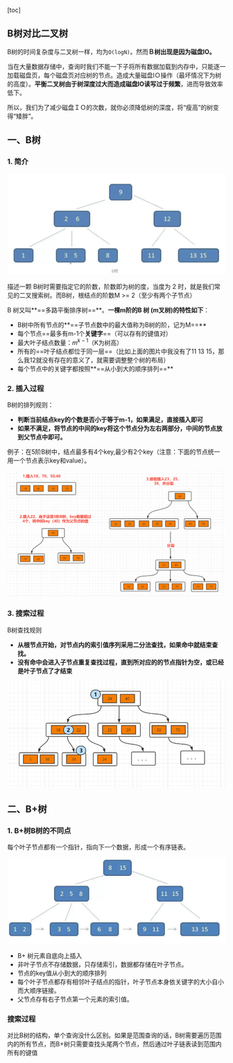 [toc]

## B树对比二叉树

B树的时间复杂度与二叉树一样，均为`O(logN)`。然而**Ｂ树出现是因为磁盘IO。**

当在大量数据存储中，查询时我们不能一下子将所有数据加载到内存中，只能逐一加载磁盘页，每个磁盘页对应树的节点。造成大量磁盘IＯ操作（最坏情况下为树的高度）。**平衡二叉树由于树深度过大而造成磁盘IO读写过于频繁**，进而导致效率低下。

所以，我们为了减少磁盘ＩＯ的次数，就你必须降低树的深度，将“瘦高”的树变得“矮胖”。



## 一、B树

### 1. 简介

![image-20210919215515152](images/image-20210919215515152.png)

描述一颗 B树时需要指定它的阶数，阶数即为树的度，当度为 2 时，就是我们常见的二叉搜索树。而B树，根结点的阶数M >= 2（至少有两个子节点）

B 树又叫**==多路平衡排序树==**。**一棵m阶的B 树 (m叉树)的特性如下**：

- B树中所有节点的**==子节点数中的最大值称为B树的阶，记为M==**
- 每个节点==最多有m-1个**关键字**==（可以存有的键值对）
- 最大叶子结点数量：$m^{k-1}$（K为树高）
- 所有的==叶子结点都位于同一层==（比如上面的图片中我没有了11 13 15，那么我12就没有存在的意义了，就需要调整整个树的布局）
- 每个节点中的关键字都按照**==从小到大的顺序排列==**



### 2. 插入过程

B树的排列规则：

- **判断当前结点key的个数是否小于等于m-1，如果满足，直接插入即可**
- **如果不满足，将节点的中间的key将这个节点分为左右两部分，中间的节点放到父节点中即可。**

例子：在5阶B树中，结点最多有4个key,最少有2个key（注意：下面的节点统一用一个节点表示key和value）。

![image-20210919224341266](images/image-20210919224341266.png)



### 3. 搜索过程

B树查找规则

- **从根节点开始，对节点内的索引值序列采用二分法查找，如果命中就结束查找。**
- **没有命中会进入子节点重复查找过程，直到所对应的的节点指针为空，或已经是叶子节点了才结束**

![image-20210919225528413](images/image-20210919225528413.png)





## 二、B+树

### 1. B+树B树的不同点

每个叶子节点都有一个指针，指向下一个数据，形成一个有序链表。

![image-20210919231108854](images/image-20210919231108854.png)

- B+ 树元素自底向上插入
- 非叶子节点不存储数据，只存储索引，数据都存储在叶子节点。
- 节点的key值从小到大的顺序排列
- 每个叶子节点都存有相邻叶子结点的指针，叶子节点本身依关键字的大小自小而大顺序链接。
- 父节点存有右子节点第一个元素的索引值。



### 搜索过程

对比B树的结构，单个查询没什么区别。如果是范围查询的话，B树需要遍历范围内的所有节点，而B+树只需要查找头尾两个节点，然后通过叶子链表读到范围内所有的键值
